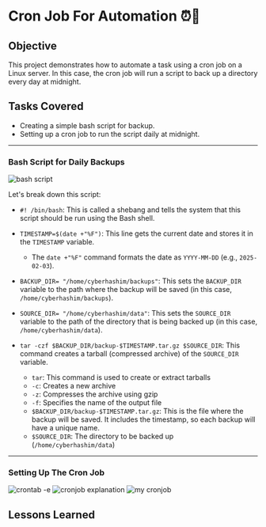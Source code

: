 # Cron Job For Automation ⏰🤖

## Objective 
This project demonstrates how to automate a task using a cron job on a Linux server. In this case, the cron job will run a script to back up a directory every day at midnight.

## Tasks Covered
- Creating a simple bash script for backup.
- Setting up a cron job to run the script daily at midnight.

__________________________________________________________________________________________________________________________________
### Bash Script for Daily Backups
![bash script](https://github.com/user-attachments/assets/eb4d4a5a-2a33-43bd-9b97-e0d3500fe9b2)

Let's break down this script: 

- `#! /bin/bash`: This is called a shebang and tells the system that this script should be run using the Bash shell.
- `TIMESTAMP=$(date +"%F")`: This line gets the current date and stores it in the `TIMESTAMP` variable. 

  - The `date +"%F"` command formats the date as `YYYY-MM-DD` (e.g., `2025-02-03`).

- `BACKUP_DIR= "/home/cyberhashim/backups"`: This sets the `BACKUP_DIR` variable to the path where the backup will be saved (in this case, `/home/cyberhashim/backups`).

- `SOURCE_DIR= "/home/cyberhashim/data"`: This sets the `SOURCE_DIR` variable to the path of the directory that is being backed up (in this case, `/home/cyberhashim/data`).

- `tar -czf $BACKUP_DIR/backup-$TIMESTAMP.tar.gz $SOURCE_DIR`: This command creates a tarball (compressed archive) of the `SOURCE_DIR` variable.

  - `tar`: This command is used to create or extract tarballs
  - `-c`: Creates a new archive
  - `-z`: Compresses the archive using gzip
  - `-f`: Specifies the name of the output file
  - `$BACKUP_DIR/backup-$TIMESTAMP.tar.gz`: This is the file where the backup will be saved. It includes the timestamp, so each backup will have a unique name.
  - `$SOURCE_DIR`: The directory to be backed up (`/home/cyberhashim/data`)

_________________________________________________________________________________________________________________________________
### Setting Up The Cron Job
![crontab -e](https://github.com/user-attachments/assets/d2114828-2339-4949-aad0-6865f889b45e)
![cronjob explanation](https://github.com/user-attachments/assets/b1354580-cb22-4a42-8854-a94b98e09860)
![my cronjob](https://github.com/user-attachments/assets/0a6c3a2f-8686-43ea-80fa-a63186849d88)



## Lessons Learned

